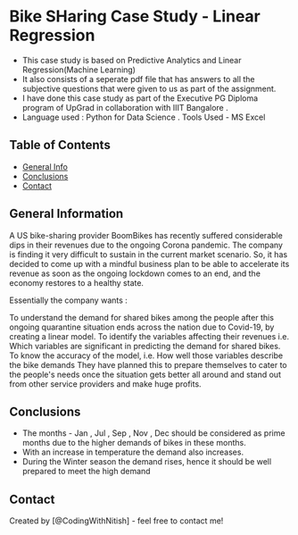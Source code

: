 # Bike SHaring Case Study - Linear Regression
* This case study is based on Predictive Analytics and Linear Regression(Machine Learning)
* It also consists of a seperate pdf file that has answers to all the subjective questions that were given to us as part of the assignment.
* I have done this case study as part of the Executive PG Diploma program of UpGrad in collaboration with IIIT Bangalore .
* Language used : Python for Data Science . Tools Used - MS Excel


## Table of Contents
* [General Info](#general-information)
* [Conclusions](#conclusions)
* [Contact](#contact)


## General Information
A US bike-sharing provider BoomBikes has recently suffered considerable dips in their revenues due to the ongoing Corona pandemic. The company is finding it very difficult to sustain in the current market scenario. So, it has decided to come up with a mindful business plan to be able to accelerate its revenue as soon as the ongoing lockdown comes to an end, and the economy restores to a healthy state.

Essentially the company wants :

To understand the demand for shared bikes among the people after this ongoing quarantine situation ends across the nation due to Covid-19, by creating a linear model.
To identify the variables affecting their revenues i.e. Which variables are significant in predicting the demand for shared bikes.
To know the accuracy of the model, i.e. How well those variables describe the bike demands
They have planned this to prepare themselves to cater to the people's needs once the situation gets better all around and stand out from other service providers and make huge profits.

## Conclusions
- The months - Jan , Jul , Sep , Nov , Dec should be considered as prime months due to the higher demands of bikes in these months.
- With an increase in temperature the demand also increases.
- During the Winter season the demand rises, hence it should be well prepared to meet the high demand


## Contact
Created by [@CodingWithNitish] - feel free to contact me!
